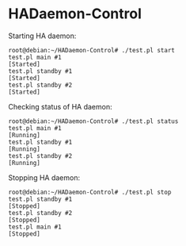 HADaemon-Control
================

Starting HA daemon:

    root@debian:~/HADaemon-Control# ./test.pl start
    test.pl main #1                                                        [Started]
    test.pl standby #1                                                     [Started]
    test.pl standby #2                                                     [Started]

Checking status of HA daemon:

    root@debian:~/HADaemon-Control# ./test.pl status
    test.pl main #1                                                        [Running]
    test.pl standby #1                                                     [Running]
    test.pl standby #2                                                     [Running]

Stopping HA daemon:

    root@debian:~/HADaemon-Control# ./test.pl stop
    test.pl standby #1                                                     [Stopped]
    test.pl standby #2                                                     [Stopped]
    test.pl main #1                                                        [Stopped]
